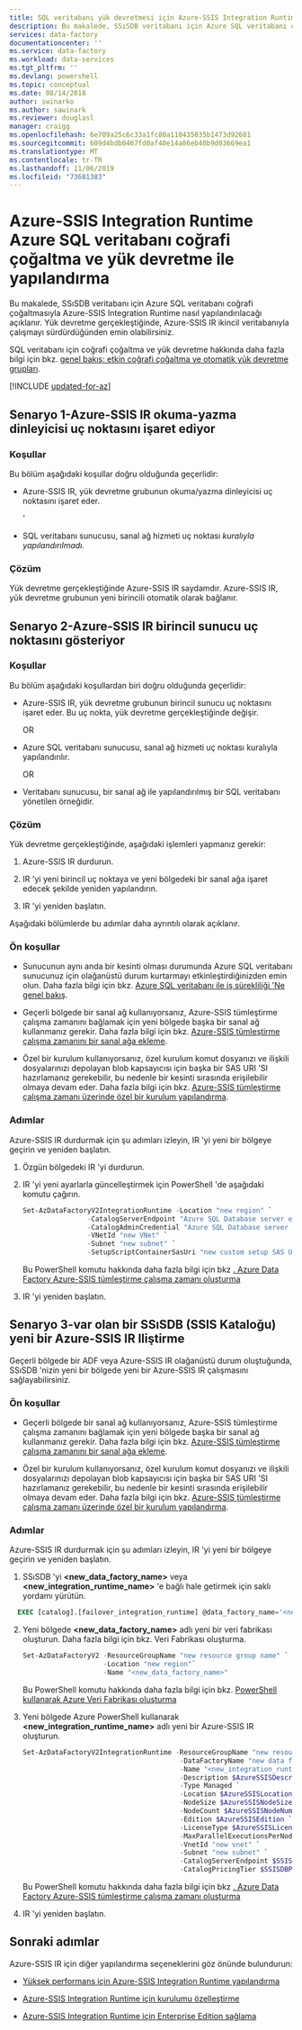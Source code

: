 ```yaml
---
title: SQL veritabanı yük devretmesi için Azure-SSIS Integration Runtime yapılandırma
description: Bu makalede, SSıSDB veritabanı için Azure SQL veritabanı coğrafi çoğaltma ve yük devretme ile Azure-SSIS Integration Runtime nasıl yapılandırılacağı açıklanmaktadır
services: data-factory
documentationcenter: ''
ms.service: data-factory
ms.workload: data-services
ms.tgt_pltfrm: ''
ms.devlang: powershell
ms.topic: conceptual
ms.date: 08/14/2018
author: swinarko
ms.author: sawinark
ms.reviewer: douglasl
manager: craigg
ms.openlocfilehash: 6e709a25c6c33a1fc80a110435035b1473d92681
ms.sourcegitcommit: 609d4bdb0467fd0af40e14a86eb40b9d03669ea1
ms.translationtype: MT
ms.contentlocale: tr-TR
ms.lasthandoff: 11/06/2019
ms.locfileid: "73681383"
---
```

# <a name="configure-the-azure-ssis-integration-runtime-with-azure-sql-database-geo-replication-and-failover"></a>Azure-SSIS Integration Runtime Azure SQL veritabanı coğrafi çoğaltma ve yük devretme ile yapılandırma

Bu makalede, SSıSDB veritabanı için Azure SQL veritabanı coğrafi çoğaltmasıyla Azure-SSIS Integration Runtime nasıl yapılandırılacağı açıklanır. Yük devretme gerçekleştiğinde, Azure-SSIS IR ikincil veritabanıyla çalışmayı sürdürdüğünden emin olabilirsiniz.

SQL veritabanı için coğrafi çoğaltma ve yük devretme hakkında daha fazla bilgi için bkz. [genel bakış: etkin coğrafi çoğaltma ve otomatik yük devretme grupları](../sql-database/sql-database-geo-replication-overview.md).

[!INCLUDE [updated-for-az](../../includes/updated-for-az.md)]

## <a name="scenario-1---azure-ssis-ir-is-pointing-to-read-write-listener-endpoint"></a>Senaryo 1-Azure-SSIS IR okuma-yazma dinleyicisi uç noktasını işaret ediyor

### <a name="conditions"></a>Koşullar

Bu bölüm aşağıdaki koşullar doğru olduğunda geçerlidir:

- Azure-SSIS IR, yük devretme grubunun okuma/yazma dinleyicisi uç noktasını işaret eder.

  '

- SQL veritabanı sunucusu, sanal ağ hizmeti uç noktası *kuralıyla yapılandırılmadı.*

### <a name="solution"></a>Çözüm

Yük devretme gerçekleştiğinde Azure-SSIS IR saydamdır. Azure-SSIS IR, yük devretme grubunun yeni birincili otomatik olarak bağlanır.

## <a name="scenario-2---azure-ssis-ir-is-pointing-to-primary-server-endpoint"></a>Senaryo 2-Azure-SSIS IR birincil sunucu uç noktasını gösteriyor

### <a name="conditions"></a>Koşullar

Bu bölüm aşağıdaki koşullardan biri doğru olduğunda geçerlidir:

- Azure-SSIS IR, yük devretme grubunun birincil sunucu uç noktasını işaret eder. Bu uç nokta, yük devretme gerçekleştiğinde değişir.

  OR

- Azure SQL veritabanı sunucusu, sanal ağ hizmeti uç noktası kuralıyla yapılandırılır.

  OR

- Veritabanı sunucusu, bir sanal ağ ile yapılandırılmış bir SQL veritabanı yönetilen örneğidir.

### <a name="solution"></a>Çözüm

Yük devretme gerçekleştiğinde, aşağıdaki işlemleri yapmanız gerekir:

1. Azure-SSIS IR durdurun.

2. IR 'yi yeni birincil uç noktaya ve yeni bölgedeki bir sanal ağa işaret edecek şekilde yeniden yapılandırın.

3. IR 'yi yeniden başlatın.

Aşağıdaki bölümlerde bu adımlar daha ayrıntılı olarak açıklanır.

### <a name="prerequisites"></a>Ön koşullar

- Sunucunun aynı anda bir kesinti olması durumunda Azure SQL veritabanı sunucunuz için olağanüstü durum kurtarmayı etkinleştirdiğinizden emin olun. Daha fazla bilgi için bkz. [Azure SQL veritabanı ile iş sürekliliği 'Ne genel bakış](../sql-database/sql-database-business-continuity.md).

- Geçerli bölgede bir sanal ağ kullanıyorsanız, Azure-SSIS tümleştirme çalışma zamanını bağlamak için yeni bölgede başka bir sanal ağ kullanmanız gerekir. Daha fazla bilgi için bkz. [Azure-SSIS tümleştirme çalışma zamanını bir sanal ağa ekleme](join-azure-ssis-integration-runtime-virtual-network.md).

- Özel bir kurulum kullanıyorsanız, özel kurulum komut dosyanızı ve ilişkili dosyalarınızı depolayan blob kapsayıcısı için başka bir SAS URI 'SI hazırlamanız gerekebilir, bu nedenle bir kesinti sırasında erişilebilir olmaya devam eder. Daha fazla bilgi için bkz. [Azure-SSIS tümleştirme çalışma zamanı üzerinde özel bir kurulum yapılandırma](how-to-configure-azure-ssis-ir-custom-setup.md).

### <a name="steps"></a>Adımlar

Azure-SSIS IR durdurmak için şu adımları izleyin, IR 'yi yeni bir bölgeye geçirin ve yeniden başlatın.

1. Özgün bölgedeki IR 'yi durdurun.

2. IR 'yi yeni ayarlarla güncelleştirmek için PowerShell 'de aşağıdaki komutu çağırın.

    ```powershell
    Set-AzDataFactoryV2IntegrationRuntime -Location "new region" `
                    -CatalogServerEndpoint "Azure SQL Database server endpoint" `
                    -CatalogAdminCredential "Azure SQL Database server admin credentials" `
                    -VNetId "new VNet" `
                    -Subnet "new subnet" `
                    -SetupScriptContainerSasUri "new custom setup SAS URI"
    ```

    Bu PowerShell komutu hakkında daha fazla bilgi için bkz [. Azure Data Factory Azure-SSIS tümleştirme çalışma zamanı oluşturma](create-azure-ssis-integration-runtime.md)

3. IR 'yi yeniden başlatın.

## <a name="scenario-3---attaching-an-existing-ssisdb-ssis-catalog-to-a-new-azure-ssis-ir"></a>Senaryo 3-var olan bir SSıSDB (SSIS Kataloğu) yeni bir Azure-SSIS IR Iliştirme

Geçerli bölgede bir ADF veya Azure-SSIS IR olağanüstü durum oluştuğunda, SSıSDB 'nizin yeni bir bölgede yeni bir Azure-SSIS IR çalışmasını sağlayabilirsiniz.

### <a name="prerequisites"></a>Ön koşullar

- Geçerli bölgede bir sanal ağ kullanıyorsanız, Azure-SSIS tümleştirme çalışma zamanını bağlamak için yeni bölgede başka bir sanal ağ kullanmanız gerekir. Daha fazla bilgi için bkz. [Azure-SSIS tümleştirme çalışma zamanını bir sanal ağa ekleme](join-azure-ssis-integration-runtime-virtual-network.md).

- Özel bir kurulum kullanıyorsanız, özel kurulum komut dosyanızı ve ilişkili dosyalarınızı depolayan blob kapsayıcısı için başka bir SAS URI 'SI hazırlamanız gerekebilir, bu nedenle bir kesinti sırasında erişilebilir olmaya devam eder. Daha fazla bilgi için bkz. [Azure-SSIS tümleştirme çalışma zamanı üzerinde özel bir kurulum yapılandırma](how-to-configure-azure-ssis-ir-custom-setup.md).

### <a name="steps"></a>Adımlar

Azure-SSIS IR durdurmak için şu adımları izleyin, IR 'yi yeni bir bölgeye geçirin ve yeniden başlatın.

1. SSıSDB 'yi **\<new_data_factory_name\>** veya **\<new_integration_runtime_name\>** 'e bağlı hale getirmek için saklı yordamı yürütün.
   
  ```SQL
    EXEC [catalog].[failover_integration_runtime] @data_factory_name='<new_data_factory_name>', @integration_runtime_name='<new_integration_runtime_name>'
   ```

2. Yeni bölgede **\<new_data_factory_name\>** adlı yeni bir veri fabrikası oluşturun. Daha fazla bilgi için bkz. Veri Fabrikası oluşturma.

     ```powershell
     Set-AzDataFactoryV2 -ResourceGroupName "new resource group name" `
                         -Location "new region"`
                         -Name "<new_data_factory_name>"
     ```
    Bu PowerShell komutu hakkında daha fazla bilgi için bkz. [PowerShell kullanarak Azure Veri Fabrikası oluşturma](quickstart-create-data-factory-powershell.md)

3. Yeni bölgede Azure PowerShell kullanarak **\<new_integration_runtime_name\>** adlı yeni bir Azure-SSIS IR oluşturun.

    ```powershell
    Set-AzDataFactoryV2IntegrationRuntime -ResourceGroupName "new resource group name" `
                                           -DataFactoryName "new data factory name" `
                                           -Name "<new_integration_runtime_name>" `
                                           -Description $AzureSSISDescription `
                                           -Type Managed `
                                           -Location $AzureSSISLocation `
                                           -NodeSize $AzureSSISNodeSize `
                                           -NodeCount $AzureSSISNodeNumber `
                                           -Edition $AzureSSISEdition `
                                           -LicenseType $AzureSSISLicenseType `
                                           -MaxParallelExecutionsPerNode $AzureSSISMaxParallelExecutionsPerNode `
                                           -VnetId "new vnet" `
                                           -Subnet "new subnet" `
                                           -CatalogServerEndpoint $SSISDBServerEndpoint `
                                           -CatalogPricingTier $SSISDBPricingTier
    ```

    Bu PowerShell komutu hakkında daha fazla bilgi için bkz [. Azure Data Factory Azure-SSIS tümleştirme çalışma zamanı oluşturma](create-azure-ssis-integration-runtime.md)

4. IR 'yi yeniden başlatın.

## <a name="next-steps"></a>Sonraki adımlar

Azure-SSIS IR için diğer yapılandırma seçeneklerini göz önünde bulundurun:

- [Yüksek performans için Azure-SSIS Integration Runtime yapılandırma](configure-azure-ssis-integration-runtime-performance.md)

- [Azure-SSIS Integration Runtime için kurulumu özelleştirme](how-to-configure-azure-ssis-ir-custom-setup.md)

- [Azure-SSIS Integration Runtime için Enterprise Edition sağlama](how-to-configure-azure-ssis-ir-enterprise-edition.md)
